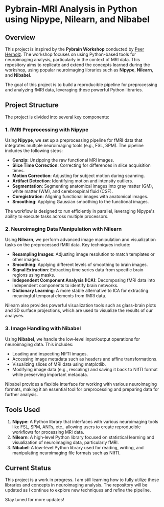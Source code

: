 # Pybrain-MRI Analysis in Python using Nipype, Nilearn, and Nibabel

## Overview

This project is inspired by the **Pybrain Workshop** conducted by [Peer Herholz](https://github.com/PeerHerholz). The workshop focuses on using Python-based tools for neuroimaging analysis, particularly in the context of MRI data. This repository aims to replicate and extend the concepts learned during the workshop, using popular neuroimaging libraries such as **Nipype**, **Nilearn**, and **Nibabel**.

The goal of this project is to build a reproducible pipeline for preprocessing and analyzing fMRI data, leveraging these powerful Python libraries.

## Project Structure

The project is divided into several key components:

### 1. **fMRI Preprocessing with Nipype**
Using **Nipype**, we set up a preprocessing pipeline for fMRI data that integrates multiple neuroimaging tools (e.g., FSL, SPM). The pipeline includes the following steps:
- **Gunzip**: Unzipping the raw functional MRI images.
- **Slice Time Correction**: Correcting for differences in slice acquisition times.
- **Motion Correction**: Adjusting for subject motion during scanning.
- **Artifact Detection**: Identifying motion and intensity outliers.
- **Segmentation**: Segmenting anatomical images into gray matter (GM), white matter (WM), and cerebrospinal fluid (CSF).
- **Coregistration**: Aligning functional images with anatomical images.
- **Smoothing**: Applying Gaussian smoothing to the functional images.

The workflow is designed to run efficiently in parallel, leveraging Nipype's ability to execute tasks across multiple processors.

### 2. **Neuroimaging Data Manipulation with Nilearn**
Using **Nilearn**, we perform advanced image manipulation and visualization tasks on the preprocessed fMRI data. Key techniques include:
- **Resampling Images**: Adjusting image resolution to match templates or other images.
- **Smoothing**: Applying different levels of smoothing to brain images.
- **Signal Extraction**: Extracting time series data from specific brain regions using masks.
- **Independent Component Analysis (ICA)**: Decomposing fMRI data into independent components to identify brain networks.
- **Dictionary Learning**: A more stable alternative to ICA for extracting meaningful temporal elements from fMRI data.

Nilearn also provides powerful visualization tools such as glass-brain plots and 3D surface projections, which are used to visualize the results of our analyses.

### 3. **Image Handling with Nibabel**
Using **Nibabel**, we handle the low-level input/output operations for neuroimaging data. This includes:
- Loading and inspecting NIfTI images.
- Accessing image metadata such as headers and affine transformations.
- Visualizing slices of MRI data using matplotlib.
- Modifying image data (e.g., rescaling) and saving it back to NIfTI format while preserving important metadata.

Nibabel provides a flexible interface for working with various neuroimaging formats, making it an essential tool for preprocessing and preparing data for further analysis.

## Tools Used

1. **Nipype**: A Python library that interfaces with various neuroimaging tools like FSL, SPM, ANTs, etc., allowing users to create reproducible workflows for processing MRI data.
2. **Nilearn**: A high-level Python library focused on statistical learning and visualization of neuroimaging data, particularly fMRI.
3. **Nibabel**: A low-level Python library used for reading, writing, and manipulating neuroimaging file formats such as NIfTI.

## Current Status

This project is a work in progress. I am still learning how to fully utilize these libraries and concepts in neuroimaging analysis. The repository will be updated as I continue to explore new techniques and refine the pipeline.

Stay tuned for more updates!
